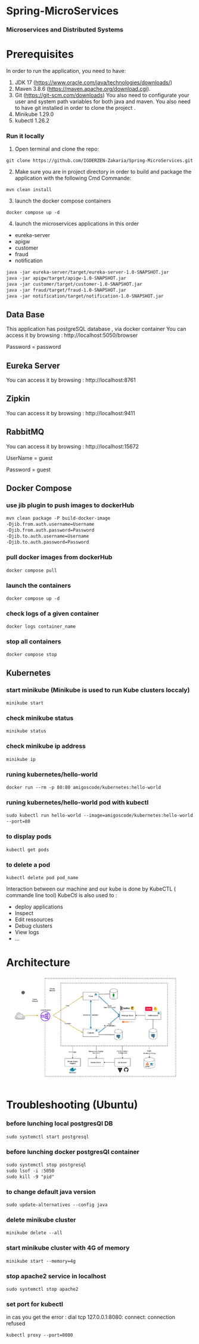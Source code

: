 # Spring-MicroServices
### Microservices and Distributed Systems

# Prerequisites

In order to run the application, you need to have:
1. JDK 17 (https://www.oracle.com/java/technologies/downloads/)
2. Maven 3.8.6 (https://maven.apache.org/download.cgi).
3. Git (https://git-scm.com/downloads)
   You also need to configurate your user and system path variables for both java and maven. You also need to have git installed in order to clone the project .
4. Minikube 1.29.0
5. kubectl 1.26.2

### Run it locally
1. Open terminal and clone the repo:
```shell
git clone https://github.com/IGDERZEN-Zakaria/Spring-MicroServices.git
```

2. Make sure you are in project directory  in order to build and package the application with the following Cmd Commande:
```shell
mvn clean install
```

3. launch the docker compose containers 
```shell
docker compose up -d
```
4. launch the microservices applications in this order 

- eureka-server
- apigw
- customer
- fraud
- notification

```shell
java -jar eureka-server/target/eureka-server-1.0-SNAPSHOT.jar 
java -jar apigw/target/apigw-1.0-SNAPSHOT.jar 
java -jar customer/target/customer-1.0-SNAPSHOT.jar
java -jar fraud/target/fraud-1.0-SNAPSHOT.jar
java -jar notification/target/notification-1.0-SNAPSHOT.jar
```

## Data Base

This application has postgreSQL database , via docker container
You can access it by browsing : http://localhost:5050/browser

Password = password

## Eureka Server

You can access it by browsing : http://localhost:8761

## Zipkin


You can access it by browsing : http://localhost:9411

## RabbitMQ

You can access it by browsing : http://localhost:15672

UserName = guest

Password = guest


## Docker Compose

### use jib plugin to push images to dockerHub
```shell
mvn clean package -P build-docker-image 
-Djib.from.auth.username=Username 
-Djib.from.auth.password=Password 
-Djib.to.auth.username=Username 
-Djib.to.auth.password=Password          
```
### pull docker images from dockerHub
```shell
docker compose pull
```

### launch the containers
```shell
docker compose up -d
```
### check logs of a given container
```shell
docker logs container_name
```
### stop all containers
```shell
docker compose stop
```

## Kubernetes

### start minikube (Minikube is used to run Kube clusters loccaly)
```shell
minikube start
```

### check minikube status
```shell
minikube status
```

### check minikube ip address
```shell
minikube ip
```
### runing kubernetes/hello-world
```shell
docker run --rm -p 80:80 amigoscode/kubernetes:hello-world
```
### runing kubernetes/hello-world pod with kubectl
```shell
sudo kubectl run hello-world --image=amigoscode/kubernetes:hello-world --port=80
```
### to display pods
```shell
kubectl get pods
```
### to delete a pod
```shell
kubectl delete pod pod_name
```


Interaction between our machine and our kube is done by KubeCTL ( commande line tool)
KubeCtl is also used to :
- deploy applications
- Inspect
- Edit ressources
- Debug clusters
- View logs
- ...



# Architecture

![img.png](img.png)

# Troubleshooting (Ubuntu)

### before lunching local postgresQl DB 
```shell
sudo systemctl start postgresql
```
###  before lunching docker postgresQl container 
```shell
sudo systemctl stop postgresql
sudo lsof -i :5050
sudo kill -9 "pid"
```

### to change default java version 
```shell
sudo update-alternatives --config java
```

### delete minikube cluster
```shell
minikube delete --all
```

### start minikube cluster with 4G of memory
```shell
minikube start --memory=4g
```
### stop apache2 service in localhost
```shell
sudo systemctl stop apache2
```

### set port for kubectl 
in cas you get the error :
dial tcp 127.0.0.1:8080: connect: connection refused
```shell
kubectl proxy --port=8080
```


